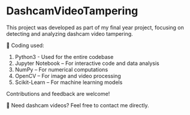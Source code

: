 # DashcamVideoTampering
This project was developed as part of my final year project, focusing on detecting and analyzing dashcam video tampering. 

🚀 Coding used:
1. Python3 - Used for the entire codebase
2. Jupyter Notebook – For interactive code and data analysis
3. NumPy – For numerical computations
4. OpenCV – For image and video processing
5. Scikit-Learn – For machine learning models

Contributions and feedback are welcome!

📩 Need dashcam videos? Feel free to contact me directly.
